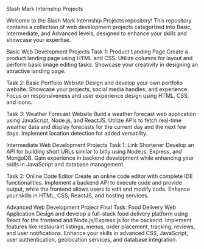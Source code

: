 Slash Mark Internship Projects

Welcome to the Slash Mark Internship Projects repository! This repository contains a collection of web development projects categorized into Basic, Intermediate, and Advanced levels, designed to enhance your skills and showcase your expertise.

Basic Web Development Projects
Task 1: Product Landing Page
Create a product landing page using HTML and CSS. Utilize columns for layout and perform basic image editing tasks. Showcase your creativity in designing an attractive landing page.

Task 2: Basic Portfolio Website
Design and develop your own portfolio website. Showcase your projects, social media handles, and experience. Focus on responsiveness and user experience design using HTML, CSS, and icons.

Task 3: Weather Forecast Website
Build a weather forecast web application using JavaScript, Node.js, and ReactJS. Utilize APIs to fetch real-time weather data and display forecasts for the current day and the next few days. Implement location detection for added versatility.

Intermediate Web Development Projects
Task 1: Link Shortener
Develop an API for building short URLs similar to bitly using Node.js, Express, and MongoDB. Gain experience in backend development while enhancing your skills in JavaScript and database management.

Task 2: Online Code Editor
Create an online code editor with complete IDE functionalities. Implement a backend API to execute code and provide output, while the frontend allows users to edit and modify code. Enhance your skills in HTML, CSS, ReactJS, and hosting services.

Advanced Web Development Project
Final Task: Food Delivery Web Application
Design and develop a full-stack food delivery platform using React for the frontend and Node.js/Express.js for the backend. Implement features like restaurant listings, menus, order placement, tracking, reviews, and user notifications. Enhance your skills in advanced CSS, JavaScript, user authentication, geolocation services, and database integration.
